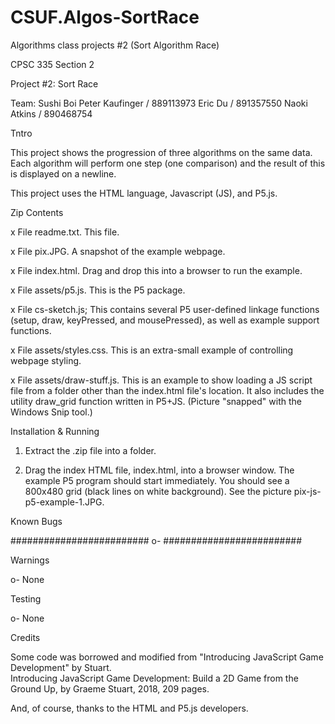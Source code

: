 # CSUF.Algos-SortRace
Algorithms class projects #2 (Sort Algorithm Race)

CPSC 335 Section 2

Project #2: Sort Race

Team: Sushi Boi
Peter Kaufinger / 889113973
Eric Du / 891357550
Naoki Atkins / 890468754


Tntro

  This project shows the progression of three algorithms on the same data.
  Each algorithm will perform one step (one comparison) and 
  the result of this is displayed on a newline.

  This project uses the HTML language, Javascript (JS), and P5.js.

Zip Contents

  x File readme.txt.  This file.

  x File pix.JPG.  A snapshot of the example webpage.

  x File index.html. Drag and drop this into a browser to
    run the example.

  x File assets/p5.js. This is the P5 package.

  x File cs-sketch.js; This contains several P5 user-defined linkage functions
   (setup, draw, keyPressed, and mousePressed), as well as example
    support functions.

  x File assets/styles.css.  This is an extra-small example of controlling
    webpage styling.

  x File assets/draw-stuff.js. This is an example to show loading a JS
    script file from a folder other than the index.html file's
    location.  It also includes the utility draw_grid function written
    in P5+JS.  (Picture "snapped" with the Windows Snip tool.)

Installation & Running

  1. Extract the .zip file into a folder.

  2. Drag the index HTML file, index.html, into a browser
    window.  The example P5 program should start immediately.  You
    should see a 800x480 grid (black lines on white background).  See the
    picture pix-js-p5-example-1.JPG.

Known Bugs

#########################
  o- 
#########################

Warnings

  o- None

Testing

  o- None

Credits

  Some code was borrowed and modified from "Introducing JavaScript Game
  Development" by Stuart.  
    Introducing JavaScript Game Development: Build a 2D Game from the
    Ground Up, by Graeme Stuart, 2018, 209 pages.

  And, of course, thanks to the HTML and P5.js developers.

